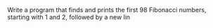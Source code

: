Write a program that finds and prints the first 98 Fibonacci numbers, starting with 1 and 2, followed by a new lin
